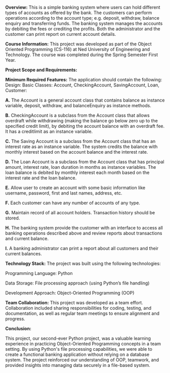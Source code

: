 **Overview:**
This is a simple banking system where users can hold different types of accounts as offered by the bank. The customers can perform operations according to the account type; e.g. deposit, withdraw, balance enquiry and transferring funds. The banking system manages the accounts by debiting the fees or crediting the profits. Both the administrator and the customer can print report on current account details.

**Course Information:**
This project was developed as part of the Object Oriented Programming (CS-116) at Ned University of Engineering and Technology. The course was completed during the Spring Semester First Year.

**Project Scope and Requirements:**

**Minimum Required Features:**
The application should contain the following:
Design: Basic Classes: Account, CheckingAccount, SavingAccount, Loan, Customer: 

**A.** The Account is a general account class that contains balance as instance variable, deposit, withdraw, and balanceEnquiry as instance methods. 

**B.** CheckingAccount is a subclass from the Account class that allows overdraft while withdrawing (making the balance go below zero up to the specified credit limit), by debiting the account balance with an overdraft fee. It has a creditlimit as an instance variable. 

**C.** The Saving Account is a subclass from the Account class that has an interest rate as an instance variable. The system credits the balance with monthly interest based on the account balance and the interest rate. 

**D.** The Loan Account is a subclass from the Account class that has principal amount, interest rate, loan duration in months as instance variables. The loan balance is debited by monthly interest each month based on the interest rate and the loan balance. 

**E.** Allow user to create an account with some basic information like username, password, first and last names, address, etc. 

**F.** Each customer can have any number of accounts of any type.

**G.** Maintain record of all account holders. Transaction history should be stored.

**H.** The banking system provide the customer with an interface to access all banking operations described above and review reports about transactions and current balance. 

**I.** A banking administrator can print a report about all customers and their current balances.

**Technology Stack:**
The project was built using the following technologies:

Programming Language: Python

Data Storage: File processing approach (using Python’s file handling)

Development Approach: Object-Oriented Programming (OOP)

**Team Collaboration:**
This project was developed as a team effort. Collaboration included sharing responsibilities for coding, testing, and documentation, as well as regular team meetings to ensure alignment and progress.

**Conclusion:**

This project, our second-ever Python project, was a valuable learning experience in practicing Object-Oriented Programming concepts in a team setting. By using Python's file processing capabilities, we were able to create a functional banking application without relying on a database system. The project reinforced our understanding of OOP, teamwork, and provided insights into managing data securely in a file-based system.
